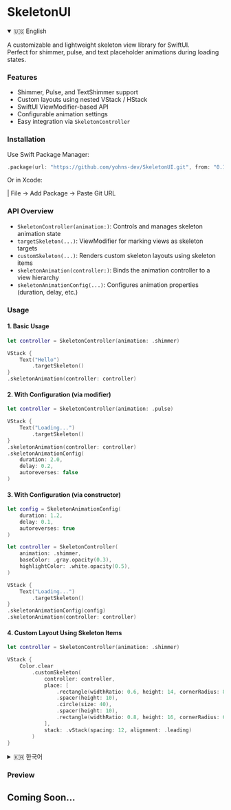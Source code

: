 # SkeletonUI

<details open>
<summary>🇺🇸 English</summary>

A customizable and lightweight skeleton view library for SwiftUI.  
Perfect for shimmer, pulse, and text placeholder animations during loading states.

### Features

- Shimmer, Pulse, and TextShimmer support
- Custom layouts using nested VStack / HStack
- SwiftUI ViewModifier-based API
- Configurable animation settings
- Easy integration via `SkeletonController`

### Installation

Use Swift Package Manager:

```swift
.package(url: "https://github.com/yohns-dev/SkeletonUI.git", from: "0.1.0")
```
Or in Xcode:

| File -> Add Package -> Paste Git URL

### API Overview

- `SkeletonController(animation:)`: Controls and manages skeleton animation state
- `targetSkeleton(...)`: ViewModifier for marking views as skeleton targets
- `customSkeleton(...)`: Renders custom skeleton layouts using skeleton items
- `skeletonAnimation(controller:)`: Binds the animation controller to a view hierarchy
- `skeletonAnimationConfig(...)`: Configures animation properties (duration, delay, etc.)

### Usage

#### 1. Basic Usage
```Swift
let controller = SkeletonController(animation: .shimmer)

VStack {
    Text("Hello")
        .targetSkeleton()
}
.skeletonAnimation(controller: controller)
```

#### 2. With Configuration (via modifier)
```Swift
let controller = SkeletonController(animation: .pulse)

VStack {
    Text("Loading...")
        .targetSkeleton()
}
.skeletonAnimation(controller: controller)
.skeletonAnimationConfig(
    duration: 2.0,
    delay: 0.2,
    autoreverses: false
)
```

#### 3. With Configuration (via constructor)
```Swift
let config = SkeletonAnimationConfig(
    duration: 1.2,
    delay: 0.1,
    autoreverses: true
)

let controller = SkeletonController(
    animation: .shimmer,
    baseColor: .gray.opacity(0.3),
    highlightColor: .white.opacity(0.5),
)

VStack {
    Text("Loading...")
        .targetSkeleton()
}
.skeletonAnimationConfig(config)
.skeletonAnimation(controller: controller)
```

#### 4. Custom Layout Using Skeleton Items
```Swift
let controller = SkeletonController(animation: .shimmer)

VStack {
    Color.clear
        .customSkeleton(
            controller: controller,
            place: [
                .rectangle(widthRatio: 0.6, height: 14, cornerRadius: 8),
                .spacer(height: 10),
                .circle(size: 40),
                .spacer(height: 10),
                .rectangle(widthRatio: 0.8, height: 16, cornerRadius: 6)
            ],
            stack: .vStack(spacing: 12, alignment: .leading)
        )
}
```
</details>

<details>
<summary>🇰🇷 한국어</summary>

SwiftUI용 경량화된 스켈레톤 뷰 라이브러리입니다.
로딩 상태에서 사용할 수 있는 쉬머, 펄스, 텍스트 애니메이션을 제공합니다

### 주요 기능

- 쉬머(Shimmer), 펄스(Pulse), 텍스트 쉬머(TextShimmer) 애니메이션 지원
- VStack, HStack 등 중첩 레이아웃 구성 가능
- SwiftUI의 ViewModifier 기반 확장 방식
- 애니메이션 시간/지연/반복 설정 가능
- 'SkeletonController'를 통한 외부 제어

### 설치 방법

Swift Package Manager 사용 방법
```Swift
.package(url: "https://github.com/yohns-dev/SkeletonUI.git", from: "0.1.0")
```

Xcode에서 설치 방법

| File -> Add Package -> URL 붙여넣기

### API 개요

- `SkeletonController(animation:)`: 스켈레톤 제어 객체
- `targetSkeleton(...)`: ViewModifier로 타겟 UI 지정
- `customSkeleton(...)`: 커스텀 뷰 구성
- `skeletonAnimation(controller:)`: 애니메이션 상태 연결
- `skeletonAnimationConfig(...)`: 애니메이션 커스터마이징

### 사용 예시

#### 1. 기본 사용방법
```Swift
let controller = SkeletonController(animation: .shimmer)

VStack {
    Text("Hello")
        .targetSkeleton()
}
.skeletonAnimation(controller: controller)
```

#### 2. 모디파이어를 이용한 Configuration 적용 방법
```Swift
let controller = SkeletonController(animation: .pulse)

VStack {
    Text("Loading...")
        .targetSkeleton()
}
.skeletonAnimation(controller: controller)
.skeletonAnimationConfig(
    duration: 2.0,
    delay: 0.2,
    autoreverses: false
)
```

#### 3. 컨트롤러 생성 시 Configuration 적용 방법
```Swift
let config = SkeletonAnimationConfig(
    duration: 1.2,
    delay: 0.1,
    autoreverses: true
)

let controller = SkeletonController(
    animation: .shimmer,
    baseColor: .gray.opacity(0.3),
    highlightColor: .white.opacity(0.5),
)

VStack {
    Text("Loading...")
        .targetSkeleton()
}
.skeletonAnimationConfig(config)
.skeletonAnimation(controller: controller)
```

#### 4. SkeletonItem을 활용한 커스텀 레이아웃 구성
```Swift
let controller = SkeletonController(animation: .shimmer)

VStack {
    Color.clear
        .customSkeleton(
            controller: controller,
            place: [
                .rectangle(widthRatio: 0.6, height: 14, cornerRadius: 8),
                .spacer(height: 10),
                .circle(size: 40),
                .spacer(height: 10),
                .rectangle(widthRatio: 0.8, height: 16, cornerRadius: 6)
            ],
            stack: .vStack(spacing: 12, alignment: .leading)
        )
}
```
</details>

### Preview
## Coming Soon...

